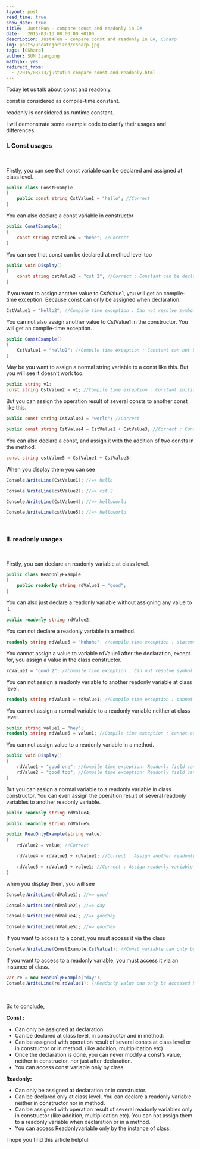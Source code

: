 ```yaml
---
layout: post
read_time: true
show_date: true
title:  Just4Fun - compare const and readonly in C#
date:   2015-03-13 08:00:00 +0100
description: Just4Fun - compare const and readonly in C#, CSharp
img: posts/uncategorized/csharp.jpg
tags: [CSharp]
author: SUN Jiangong
mathjax: yes
redirect_from:
  - /2015/03/13/just4fun-compare-const-and-readonly.html
---
```


Today let us talk about const and readonly.

const is considered as compile-time constant.

readonly is considered as runtime constant.

I will demonstrate some example code to clarify their usages and differences.

<!--more-->

### I. Const usages

<br/>

Firstly, you can see that const variable can be declared and assigned at class level.

```csharp
public class ConstExample
{
    public const string CstValue1 = "hello"; //Correct
}
```

You can also declare a const variable in constructor

```csharp
public ConstExample()
{
    const string cstValue6 = "hehe"; //Correct
}
```

You can see that const can be declared at method level too

```csharp
public void Display()
{
    const string cstValue2 = "cst 2"; //Correct : Constant can be declared in method
}
```

If you want to assign another value to CstValue1, you will get an compile-time exception. Because const can only be assigned when declaration.

```csharp
CstValue1 = "hello2"; //Compile time exception : Can not resolve symbol CstValue1
```

You can not also assign another value to CstValue1 in the constructor. You will get an compile-time exception.

```csharp
public ConstExample()
{
    CstValue1 = "hello2"; //Compile time exception : Constant can not be used as an assignment target
}
```

May be you want to assign a normal string variable to a const like this. But you will see it doesn’t work too.

```csharp
public string v1;
const string CstValue2 = v1; //Compile time exception : Constant initializer must be compile-time constant
```

But you can assign the operation result of several consts to another const like this.

```csharp
public const string CstValue3 = "world"; //Correct

public const string CstValue4 = CstValue1 + CstValue3; //Correct : Constants can only be assigned with values or with consts
```


You can also declare a const, and assign it with the addition of two consts in the method.

```csharp
const string cstValue5 = CstValue1 + CstValue3;
```

When you display them you can see

```csharp
Console.WriteLine(CstValue1); //=> hello

Console.WriteLine(cstValue2); //=> cst 2

Console.WriteLine(CstValue4); //=> helloworld

Console.WriteLine(cstValue5); //=> helloworld
```

<br/>

### II. readonly usages

<br/>

Firstly, you can declare an readonly variable at class level.

```csharp
public class ReadOnlyExample
{
    public readonly string rdValue1 = "good";
}
```

You can also just declare a readonly variable without assigning any value to it.

```csharp
public readonly string rdValue2;
```

You can not declare a readonly variable in a method.

```csharp
readonly string rdValue6 = "hohoho"; //compile time exception : statement expected
```

You cannot assign a value to variable rdValue1 after the declaration, except for, you assign a value in the class constructor.

```csharp
rdValue1 = "good 2"; //Compile time exception : Can not resolve symbol rdValue1
```

You can not assign a readonly variable to another readonly variable at class level.

```csharp
readonly string rdValue3 = rdValue1; //Compile time exception : cannot access non-static field 'rdValue1' in static context
```

You can not assign a normal variable to a readonly variable neither at class level.

```csharp
public string value1 = "hey";
readonly string rdValue6 = value1; //Compile time exception : cannot access non-static field 'value1' in static context
```

You can not assign value to a readonly variable in a method.

```csharp
public void Display()
{
    rdValue1 = "good one"; //Compile time exception: Readonly field can not be used as an assignment target
    rdValue2 = "good too"; //Compile time exception: Readonly field can not be used as an assignment target
}
```


But you can assign a normal variable to a readonly variable in class constructor.
You can even assign the operation result of several readonly variables to another readonly variable.

```csharp
public readonly string rdValue4;

public readonly string rdValue5;

public ReadOnlyExample(string value)
{
    rdValue2 = value; //Correct

    rdValue4 = rdValue1 + rdValue2; //Correct : Assign another readonly variable to another readonly variable can only be done in constructor

    rdValue5 = rdValue1 + value1; //Correct : Assign readonly variable with normal variable to another readonly variable
}
```


when you display them, you will see

```csharp
Console.WriteLine(rdValue1); //=> good

Console.WriteLine(rdValue2); //=> day

Console.WriteLine(rdValue4); //=> goodday

Console.WriteLine(rdValue5); //=> goodhey
```

If you want to access to a const, you must access it via the class

```csharp
Console.WriteLine(ConstExample.CstValue1); //Const variable can only be accessed by class
```

If you want to access to a readonly variable, you must access it via an instance of class.

```csharp
var re = new ReadOnlyExample("day");
Console.WriteLine(re.rdValue1); //Readonly value can only be accessed by instance of class
```

<br/>

So to conclude,

**Const :**

- Can only be assigned at declaration
- Can be declared at class level, in constructor and in method.
- Can be assigned with operation result of several consts at class level or in constructor or in method. (like addition, multiplication
etc)
- Once the declaration is done, you can never modify a const’s value, neither in constructor, nor just after declaration.
- You can access const variable only by class.

**Readonly:**

- Can only be assigned at declaration or in constructor.
- Can be declared only at class level. You can declare a readonly variable neither in constructor nor in method.
- Can be assigned with operation result of several readonly variables only in constructor (like addition, multiplication etc). You can not assign them to a readonly variable when declaration or in a method.
- You can access Readonlyvariable only by the instance of class.


I hope you find this article helpful!


